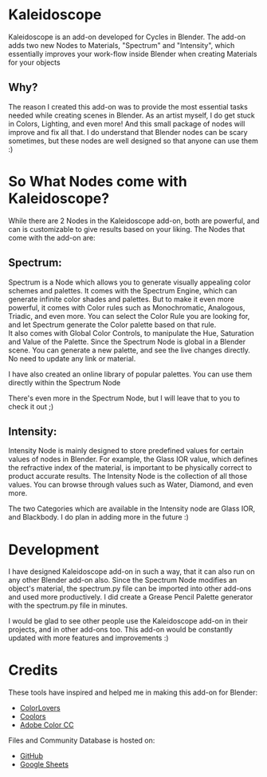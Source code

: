 <h1>Kaleidoscope</h1>

Kaleidoscope is an add-on developed for Cycles in Blender. The add-on adds two new Nodes to Materials, "Spectrum" and "Intensity", which essentially improves your work-flow inside Blender when creating Materials for your objects

<h2>Why?</h2>

The reason I created this add-on was to provide the most essential tasks needed while creating scenes in Blender. As an artist myself, I do get stuck in Colors, Lighting, and even more!
And this small package of nodes will improve and fix all that. I do understand that Blender nodes can be scary sometimes, but these nodes are well designed so that anyone can use them :)

<h1>So What Nodes come with Kaleidoscope?</h1>
While there are 2 Nodes in the Kaleidoscope add-on, both are powerful, and can is customizable to give results based on your liking. The Nodes that come with the add-on are:

<h2>Spectrum:</h2>
Spectrum is a Node which allows you to generate visually appealing color schemes and palettes. It comes with the Spectrum Engine, which can generate infinite color shades and palettes. But to make it even more powerful, it comes with Color rules such as Monochromatic, Analogous, Triadic, and even more. You can select the Color Rule you are looking for, and let Spectrum generate the Color palette based on that rule.<br>
It also comes with Global Color Controls, to manipulate the Hue, Saturation and Value of the Palette. Since the Spectrum Node is global in a Blender scene. You can generate a new palette, and see the live changes directly. No need to update any link or material.

I have also created an online library of popular palettes. You can use them directly within the Spectrum Node

There's even more in the Spectrum Node, but I will leave that to you to check it out ;)

<h2>Intensity:</h2>
Intensity Node is mainly designed to store predefined values for certain values of nodes in Blender. For example, the Glass IOR value, which defines the refractive index of the material, is important to be physically correct to product accurate results. The Intensity Node is the collection of all those values. You can browse through values such as Water, Diamond, and even more.

The two Categories which are available in the Intensity node are Glass IOR, and Blackbody. I do plan in adding more in the future :)

<h1>Development</h1>
I have designed Kaleidoscope add-on in such a way, that it can also run on any other Blender add-on also. Since the Spectrum Node modifies an object's material, the spectrum.py file can be imported into other add-ons and used more productively. I did create a Grease Pencil Palette generator with the spectrum.py file in minutes.

I would be glad to see other people use the Kaleidoscope add-on in their projects, and in other add-ons too. This add-on would be constantly updated with more features and improvements :)

<h1>Credits</h1>
These tools have inspired and helped me in making this add-on for Blender:
<ul>
  <li><a href="http://www.colorlovers.com">ColorLovers</a></li>
  <li><a href="http://www.coolors.co">Coolors</a></li>
  <li><a href="https://color.adobe.com/">Adobe Color CC</a></li>
</ul>
Files and Community Database is hosted on:
<ul>
  <li><a href="https://www.github.com">GitHub</a></li>
  <li><a href="https://sheets.google.com">Google Sheets</a></li>
</ul>
